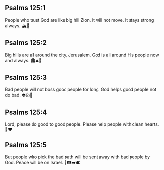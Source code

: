 ## Psalms 125:1
People who trust God are like big hill Zion. It will not move. It stays strong always. 🏔️💪
## Psalms 125:2
Big hills are all around the city, Jerusalem. God is all around His people now and always. 🏙️⛰️🤗
## Psalms 125:3
Bad people will not boss good people for long. God helps good people not do bad. ⛔👍🙏
## Psalms 125:4
Lord, please do good to good people. Please help people with clean hearts. 🙏❤️
## Psalms 125:5
But people who pick the bad path will be sent away with bad people by God. Peace will be on Israel. 🚫🛤️➡️🕊️
